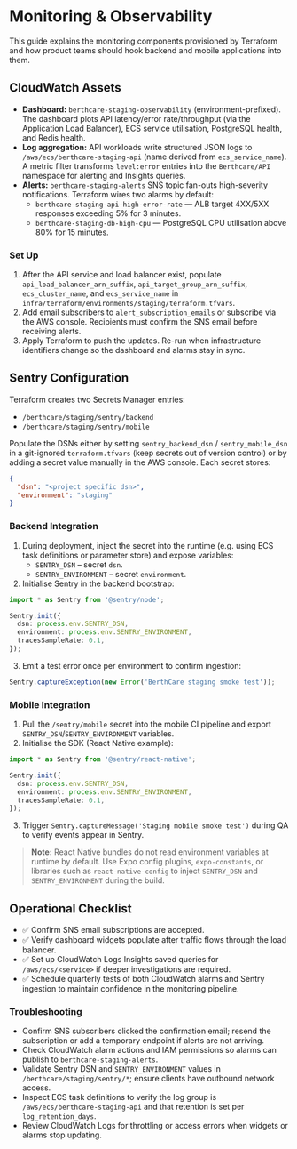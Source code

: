# Monitoring & Observability

This guide explains the monitoring components provisioned by Terraform and how product teams should hook backend and mobile applications into them.

## CloudWatch Assets

- **Dashboard:** `berthcare-staging-observability` (environment-prefixed). The dashboard plots API latency/error rate/throughput (via the Application Load Balancer), ECS service utilisation, PostgreSQL health, and Redis health.
- **Log aggregation:** API workloads write structured JSON logs to `/aws/ecs/berthcare-staging-api` (name derived from `ecs_service_name`). A metric filter transforms `level:error` entries into the `Berthcare/API` namespace for alerting and Insights queries.
- **Alerts:** `berthcare-staging-alerts` SNS topic fan-outs high-severity notifications. Terraform wires two alarms by default:
  - `berthcare-staging-api-high-error-rate` — ALB target 4XX/5XX responses exceeding 5% for 3 minutes.
  - `berthcare-staging-db-high-cpu` — PostgreSQL CPU utilisation above 80% for 15 minutes.

### Set Up

1. After the API service and load balancer exist, populate `api_load_balancer_arn_suffix`, `api_target_group_arn_suffix`, `ecs_cluster_name`, and `ecs_service_name` in `infra/terraform/environments/staging/terraform.tfvars`.
2. Add email subscribers to `alert_subscription_emails` or subscribe via the AWS console. Recipients must confirm the SNS email before receiving alerts.
3. Apply Terraform to push the updates. Re-run when infrastructure identifiers change so the dashboard and alarms stay in sync.

## Sentry Configuration

Terraform creates two Secrets Manager entries:

- `/berthcare/staging/sentry/backend`
- `/berthcare/staging/sentry/mobile`

Populate the DSNs either by setting `sentry_backend_dsn` / `sentry_mobile_dsn` in a git-ignored `terraform.tfvars` (keep secrets out of version control) or by adding a secret value manually in the AWS console. Each secret stores:

```json
{
  "dsn": "<project specific dsn>",
  "environment": "staging"
}
```

### Backend Integration

1. During deployment, inject the secret into the runtime (e.g. using ECS task definitions or parameter store) and expose variables:
   - `SENTRY_DSN` – secret `dsn`.
   - `SENTRY_ENVIRONMENT` – secret `environment`.
2. Initialise Sentry in the backend bootstrap:

```ts
import * as Sentry from '@sentry/node';

Sentry.init({
  dsn: process.env.SENTRY_DSN,
  environment: process.env.SENTRY_ENVIRONMENT,
  tracesSampleRate: 0.1,
});
```

3. Emit a test error once per environment to confirm ingestion:

```ts
Sentry.captureException(new Error('BerthCare staging smoke test'));
```

### Mobile Integration

1. Pull the `/sentry/mobile` secret into the mobile CI pipeline and export `SENTRY_DSN`/`SENTRY_ENVIRONMENT` variables.
2. Initialise the SDK (React Native example):

```ts
import * as Sentry from '@sentry/react-native';

Sentry.init({
  dsn: process.env.SENTRY_DSN,
  environment: process.env.SENTRY_ENVIRONMENT,
  tracesSampleRate: 0.1,
});
```

3. Trigger `Sentry.captureMessage('Staging mobile smoke test')` during QA to verify events appear in Sentry.

> **Note:** React Native bundles do not read environment variables at runtime by default. Use Expo config plugins, `expo-constants`, or libraries such as `react-native-config` to inject `SENTRY_DSN` and `SENTRY_ENVIRONMENT` during the build.

## Operational Checklist

- ✅ Confirm SNS email subscriptions are accepted.
- ✅ Verify dashboard widgets populate after traffic flows through the load balancer.
- ✅ Set up CloudWatch Logs Insights saved queries for `/aws/ecs/<service>` if deeper investigations are required.
- ✅ Schedule quarterly tests of both CloudWatch alarms and Sentry ingestion to maintain confidence in the monitoring pipeline.

### Troubleshooting

- Confirm SNS subscribers clicked the confirmation email; resend the subscription or add a temporary endpoint if alerts are not arriving.
- Check CloudWatch alarm actions and IAM permissions so alarms can publish to `berthcare-staging-alerts`.
- Validate Sentry DSN and `SENTRY_ENVIRONMENT` values in `/berthcare/staging/sentry/*`; ensure clients have outbound network access.
- Inspect ECS task definitions to verify the log group is `/aws/ecs/berthcare-staging-api` and that retention is set per `log_retention_days`.
- Review CloudWatch Logs for throttling or access errors when widgets or alarms stop updating.
